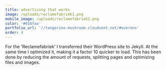 ```yaml
---
title: advertising that works
image: /uploads/reclamefabriek1.png
mobile_image: /uploads/reclamefabriek2.png
color: '#016faa'
portfolio_url: '//tangerine-mushroom.cloudvent.net/#overons'
order: 4
---
```



For the 'Reclamefabriek' I transferred their WordPress site to Jekyll. At the same time I optimized it, making it a factor 10 quicker to load. This has been done by reducing the amount of requests, splitting pages and optimizing files and images.